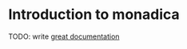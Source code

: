 # Introduction to monadica

TODO: write [great documentation](http://jacobian.org/writing/what-to-write/)
